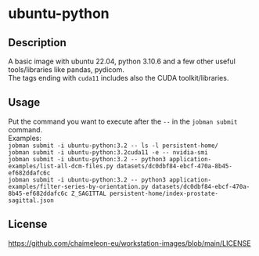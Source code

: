 # ubuntu-python

## Description
A basic image with ubuntu 22.04, python 3.10.6 and a few other useful tools/libraries like pandas, pydicom.  
The tags ending with `cuda11` includes also the CUDA toolkit/libraries.

## Usage
Put the command you want to execute after the `--` in the `jobman submit` command.  
Examples:  
  `jobman submit -i ubuntu-python:3.2 -- ls -l persistent-home/`  
  `jobman submit -i ubuntu-python:3.2cuda11 -e -- nvidia-smi`  
  `jobman submit -i ubuntu-python:3.2 -- python3 application-examples/list-all-dcm-files.py datasets/dc0dbf84-ebcf-470a-8b45-ef682ddafc6c`  
  `jobman submit -i ubuntu-python:3.2 -- python3 application-examples/filter-series-by-orientation.py datasets/dc0dbf84-ebcf-470a-8b45-ef682ddafc6c Z_SAGITTAL persistent-home/index-prostate-sagittal.json`

## License
https://github.com/chaimeleon-eu/workstation-images/blob/main/LICENSE
